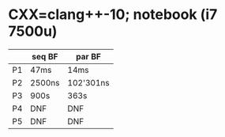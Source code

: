 # CXX=clang++-10; notebook (i7 7500u)

|    | seq BF | par BF    |
|----|--------|-----------|
| P1 | 47ms   | 14ms      |
| P2 | 2500ns | 102'301ns |
| P3 | 900s   | 363s      |
| P4 | DNF    | DNF       |
| P5 | DNF    | DNF       |
